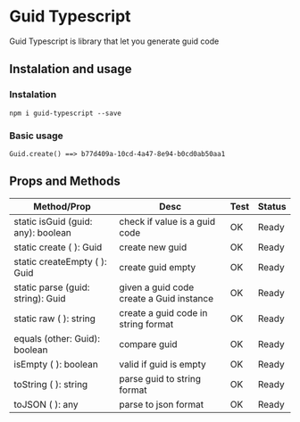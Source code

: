 # Guid Typescript

Guid Typescript is library that let you generate guid code

## Instalation and usage
### Instalation

```
npm i guid-typescript --save
```

### Basic usage

```
Guid.create() ==> b77d409a-10cd-4a47-8e94-b0cd0ab50aa1

```

## Props and Methods

| Method/Prop | Desc | Test | Status |
|---|---|---|---|
| static isGuid (guid: any): boolean | check if value is a guid code | OK | Ready |
| static create ( ): Guid | create new guid | OK | Ready |
| static createEmpty ( ): Guid | create guid empty | OK | Ready |
| static parse (guid: string): Guid | given a guid code create a Guid instance  | OK | Ready |
| static raw ( ): string | create a guid code in string format  | OK | Ready |
| equals (other: Guid): boolean | compare guid  | OK | Ready |
| isEmpty ( ): boolean | valid if guid is empty  | OK | Ready |
| toString ( ): string | parse guid to string format  | OK | Ready |
| toJSON ( ): any | parse to json format  | OK | Ready |


